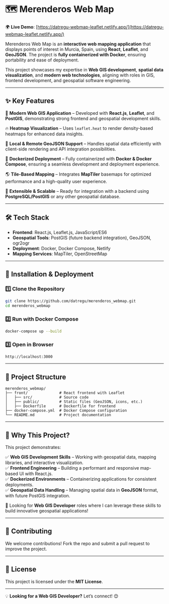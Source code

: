# 🗺️ Merenderos Web Map  

🌍 **Live Demo**: [https://datregu-webmap-leaflet.netlify.app/](https://datregu-webmap-leaflet.netlify.app/)  

Merenderos Web Map is an **interactive web mapping application** that displays points of interest in Murcia, Spain, using **React**, **Leaflet**, and **GeoJSON**. The project is **fully containerized with Docker**, ensuring portability and ease of deployment.  

This project showcases my expertise in **Web GIS development**, **spatial data visualization**, and **modern web technologies**, aligning with roles in GIS, frontend development, and geospatial software engineering.  

---

## ✨ Key Features  

🚀 **Modern Web GIS Application** – Developed with **React.js**, **Leaflet**, and **PostGIS**, demonstrating strong frontend and geospatial development skills.  

🔥 **Heatmap Visualization** – Uses `leaflet.heat` to render density-based heatmaps for enhanced data insights.  

📍 **Local & Remote GeoJSON Support** – Handles spatial data efficiently with client-side rendering and API integration possibilities.  

🐳 **Dockerized Deployment** – Fully containerized with **Docker & Docker Compose**, ensuring a seamless development and deployment experience.  

🌎 **Tile-Based Mapping** – Integrates **MapTiler** basemaps for optimized performance and a high-quality user experience.  

📡 **Extensible & Scalable** – Ready for integration with a backend using **PostgreSQL/PostGIS** or any other geospatial database.  

---

## 🛠️ Tech Stack  

- **Frontend**: React.js, Leaflet.js, JavaScript/ES6  
- **Geospatial Tools**: PostGIS (future backend integration), GeoJSON, ogr2ogr  
- **Deployment**: Docker, Docker Compose, Netlify  
- **Mapping Services**: MapTiler, OpenStreetMap  

---

## 🚀 Installation & Deployment  

### 1️⃣ Clone the Repository  

```sh
git clone https://github.com/datregu/merenderos_webmap.git
cd merenderos_webmap
```

### 2️⃣ Run with Docker Compose  

```sh
docker-compose up --build
```

### 3️⃣ Open in Browser  

```
http://localhost:3000
```

---

## 📂 Project Structure  

```
merenderos_webmap/
├── front/              # React frontend with Leaflet
│   ├── src/            # Source code
│   ├── public/         # Static files (GeoJSON, icons, etc.)
│   ├── Dockerfile      # Dockerfile for frontend
├── docker-compose.yml  # Docker Compose configuration
└── README.md           # Project documentation
```

---

## 💼 Why This Project?  

This project demonstrates:  

✅ **Web GIS Development Skills** – Working with geospatial data, mapping libraries, and interactive visualization.  
✅ **Frontend Engineering** – Building a performant and responsive map-based UI with React.js.  
✅ **Dockerized Environments** – Containerizing applications for consistent deployments.  
✅ **Geospatial Data Handling** – Managing spatial data in **GeoJSON** format, with future PostGIS integration.  

🚀 Looking for **Web GIS Developer** roles where I can leverage these skills to build innovative geospatial applications!  

---

## 🤝 Contributing  

We welcome contributions! Fork the repo and submit a pull request to improve the project.  

---

## 📜 License  

This project is licensed under the **MIT License**.  

---

💡 **Looking for a Web GIS Developer?** Let’s connect! 😊
